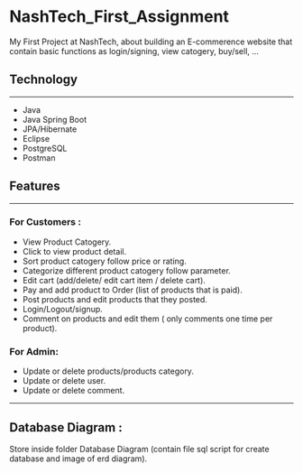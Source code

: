 # NashTech_First_Assignment
My First Project at NashTech, about building an E-commerence website that contain basic functions as  login/signing, view catogery, buy/sell, ...

## Technology
---
* Java
* Java Spring Boot 
* JPA/Hibernate
* Eclipse
* PostgreSQL
* Postman

## Features

---

### For Customers : 


* View Product Catogery.
* Click to view product detail.
* Sort product catogery follow price or rating.
* Categorize different product catogery follow parameter.
* Edit cart (add/delete/ edit cart item / delete cart).
* Pay and add product to Order (list of products that is paid). 
* Post products and edit products that they posted.
* Login/Logout/signup.
* Comment on products and edit them ( only comments one time per product).

### For Admin:

* Update or delete products/products category.
* Update or delete  user.
* Update or delete comment.

---

## Database Diagram :
Store inside folder Database Diagram (contain file sql script for create database and image of erd diagram).





